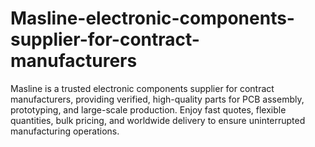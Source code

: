 # Masline-electronic-components-supplier-for-contract-manufacturers
Masline is a trusted electronic components supplier for contract manufacturers, providing verified, high-quality parts for PCB assembly, prototyping, and large-scale production. Enjoy fast quotes, flexible quantities, bulk pricing, and worldwide delivery to ensure uninterrupted manufacturing operations.
